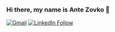 ### Hi there, my name is Ante Zovko 👋

[![Gmail](https://img.shields.io/badge/Email-Contact-darkred?style=for-the-badge&logo=gmail&labelColor=grey&logoColor=white)](https://mail.google.com/mail/u/0/?view=cm&fs=1&to=antezovko.az@gmail.com&tf=1)
[![LinkedIn Follow](https://img.shields.io/badge/LinkedIn-Connect-blue?style=for-the-badge&logo=LinkedIn)](https://www.linkedin.com/in/antezovko/)
